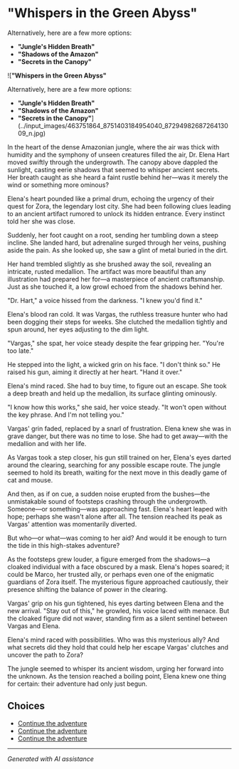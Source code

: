 # **"Whispers in the Green Abyss"**

Alternatively, here are a few more options:

* **"Jungle's Hidden Breath"**
* **"Shadows of the Amazon"**
* **"Secrets in the Canopy"**

![**"Whispers in the Green Abyss"**

Alternatively, here are a few more options:

* **"Jungle's Hidden Breath"**
* **"Shadows of the Amazon"**
* **"Secrets in the Canopy"**](../input_images/463751864_8751403184954040_8729498268726413009_n.jpg)

In the heart of the dense Amazonian jungle, where the air was thick with humidity and the symphony of unseen creatures filled the air, Dr. Elena Hart moved swiftly through the undergrowth. The canopy above dappled the sunlight, casting eerie shadows that seemed to whisper ancient secrets. Her breath caught as she heard a faint rustle behind her—was it merely the wind or something more ominous?

Elena's heart pounded like a primal drum, echoing the urgency of their quest for Zora, the legendary lost city. She had been following clues leading to an ancient artifact rumored to unlock its hidden entrance. Every instinct told her she was close.

Suddenly, her foot caught on a root, sending her tumbling down a steep incline. She landed hard, but adrenaline surged through her veins, pushing aside the pain. As she looked up, she saw a glint of metal buried in the dirt.

Her hand trembled slightly as she brushed away the soil, revealing an intricate, rusted medallion. The artifact was more beautiful than any illustration had prepared her for—a masterpiece of ancient craftsmanship. Just as she touched it, a low growl echoed from the shadows behind her.

"Dr. Hart," a voice hissed from the darkness. "I knew you'd find it."

Elena's blood ran cold. It was Vargas, the ruthless treasure hunter who had been dogging their steps for weeks. She clutched the medallion tightly and spun around, her eyes adjusting to the dim light.

"Vargas," she spat, her voice steady despite the fear gripping her. "You're too late."

He stepped into the light, a wicked grin on his face. "I don't think so." He raised his gun, aiming it directly at her heart. "Hand it over."

Elena's mind raced. She had to buy time, to figure out an escape. She took a deep breath and held up the medallion, its surface glinting ominously.

"I know how this works," she said, her voice steady. "It won't open without the key phrase. And I'm not telling you."

Vargas' grin faded, replaced by a snarl of frustration. Elena knew she was in grave danger, but there was no time to lose. She had to get away—with the medallion and with her life.

As Vargas took a step closer, his gun still trained on her, Elena's eyes darted around the clearing, searching for any possible escape route. The jungle seemed to hold its breath, waiting for the next move in this deadly game of cat and mouse.

And then, as if on cue, a sudden noise erupted from the bushes—the unmistakable sound of footsteps crashing through the undergrowth. Someone—or something—was approaching fast. Elena's heart leaped with hope; perhaps she wasn't alone after all. The tension reached its peak as Vargas' attention was momentarily diverted.

But who—or what—was coming to her aid? And would it be enough to turn the tide in this high-stakes adventure?

As the footsteps grew louder, a figure emerged from the shadows—a cloaked individual with a face obscured by a mask. Elena's hopes soared; it could be Marco, her trusted ally, or perhaps even one of the enigmatic guardians of Zora itself. The mysterious figure approached cautiously, their presence shifting the balance of power in the clearing.

Vargas' grip on his gun tightened, his eyes darting between Elena and the new arrival. "Stay out of this," he growled, his voice laced with menace. But the cloaked figure did not waver, standing firm as a silent sentinel between Vargas and Elena.

Elena's mind raced with possibilities. Who was this mysterious ally? And what secrets did they hold that could help her escape Vargas' clutches and uncover the path to Zora?

The jungle seemed to whisper its ancient wisdom, urging her forward into the unknown. As the tension reached a boiling point, Elena knew one thing for certain: their adventure had only just begun.


## Choices

* [Continue the adventure](./289641143_5461602423934149_1613512193125880228_n.md)
* [Continue the adventure](./20221014_153920.md)
* [Continue the adventure](./20221113_162309.md)


---
*Generated with AI assistance*
